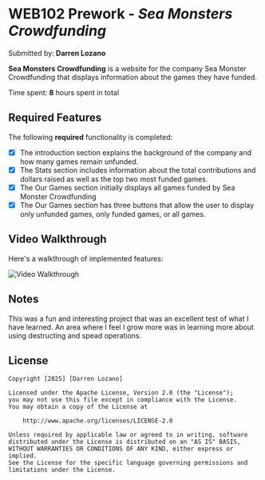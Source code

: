 # WEB102 Prework - *Sea Monsters Crowdfunding*

Submitted by: **Darren Lozano**

**Sea Monsters Crowdfunding** is a website for the company Sea Monster Crowdfunding that displays information about the games they have funded.

Time spent: **8** hours spent in total

## Required Features

The following **required** functionality is completed:

* [x] The introduction section explains the background of the company and how many games remain unfunded.
* [x] The Stats section includes information about the total contributions and dollars raised as well as the top two most funded games.
* [x] The Our Games section initially displays all games funded by Sea Monster Crowdfunding
* [x] The Our Games section has three buttons that allow the user to display only unfunded games, only funded games, or all games.

## Video Walkthrough

Here's a walkthrough of implemented features:

<img src='https://www.loom.com/share/48c24c7e846f439c8336d7090c7f7f40?sid=eaf8b59f-e6e9-4b53-a33a-58c8ce1da2b9' title='Video Walkthrough' width='' alt='Video Walkthrough' />

## Notes

This was a fun and interesting project that was an excellent test of what I have learned.
An area where I feel I grow more was in learning more about using destructing and spead operations.

## License

    Copyright [2025] [Darren Lozano]

    Licensed under the Apache License, Version 2.0 (the "License");
    you may not use this file except in compliance with the License.
    You may obtain a copy of the License at

        http://www.apache.org/licenses/LICENSE-2.0

    Unless required by applicable law or agreed to in writing, software
    distributed under the License is distributed on an "AS IS" BASIS,
    WITHOUT WARRANTIES OR CONDITIONS OF ANY KIND, either express or implied.
    See the License for the specific language governing permissions and
    limitations under the License.
